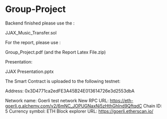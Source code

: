 # Group-Project
Backend finished please use the :

JJAX_Music_Transfer.sol

For the report, please use :

Group_Project.pdf
(and the Report Latex File.zip)

Presentation:

JJAX Presentation.pptx

The Smart Contract is uploaded to the following testnet: 

Address: 0x3D4771ca2edFE3A45B24E013614726e3d2553dbA

Network name: Goerli test network
New RPC URL: https://eth-goerli.g.alchemy.com/v2/6mNC_JOPUGNaxNi5zHthGhInd9QftqdC
Chain ID: 5
Currency symbol: ETH
Block explorer URL: https://goerli.etherscan.io/


